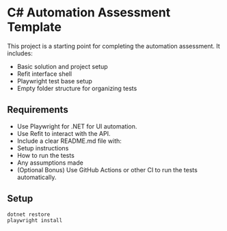 # C# Automation Assessment Template

This project is a starting point for completing the automation assessment. It includes:

- Basic solution and project setup
- Refit interface shell
- Playwright test base setup
- Empty folder structure for organizing tests

## Requirements

- Use Playwright for .NET for UI automation.
- Use Refit to interact with the API.
- Include a clear README.md file with:
- Setup instructions
- How to run the tests
- Any assumptions made
- (Optional Bonus) Use GitHub Actions or other CI to run the tests automatically.

## Setup

```bash
dotnet restore
playwright install
```
